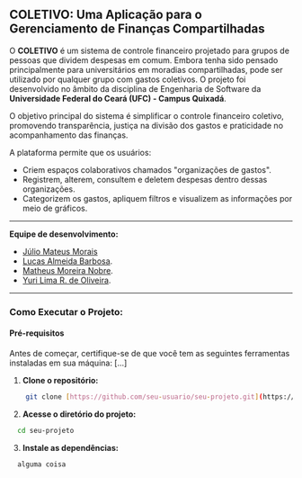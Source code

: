 ## COLETIVO: Uma Aplicação para o Gerenciamento de Finanças Compartilhadas

O **COLETIVO** é um sistema de controle financeiro projetado para grupos de pessoas que dividem despesas em comum. Embora tenha sido pensado principalmente para universitários em moradias compartilhadas, pode ser utilizado por qualquer grupo com gastos coletivos. O projeto foi desenvolvido no âmbito da disciplina de Engenharia de Software da **Universidade Federal do Ceará (UFC) - Campus Quixadá**.

O objetivo principal do sistema é simplificar o controle financeiro coletivo, promovendo transparência, justiça na divisão dos gastos e praticidade no acompanhamento das finanças.

A plataforma permite que os usuários:

- Criem espaços colaborativos chamados "organizações de gastos".
- Registrem, alterem, consultem e deletem despesas dentro dessas organizações.
- Categorizem os gastos, apliquem filtros e visualizem as informações por meio de gráficos.

<hr>

**Equipe de desenvolvimento:**

- [Júlio Mateus Morais](https://github.com/eujuliomorais)
- [Lucas Almeida Barbosa](https://github.com/lucas-lxx).
- [Matheus Moreira Nobre](https://github.com/MatheusNobreM).
- [Yuri Lima R. de Oliveira](https://github.com/DevYuriOliveira73).

<hr>

### Como Executar o Projeto:

#### Pré-requisitos

Antes de começar, certifique-se de que você tem as seguintes ferramentas instaladas em sua máquina:
[...]

1.  **Clone o repositório:**

```bash
    git clone [https://github.com/seu-usuario/seu-projeto.git](https://github.com/seu-usuario/seu-projeto.git)
```

2.  **Acesse o diretório do projeto:**

```bash
  cd seu-projeto
```

3.  **Instale as dependências:**

```bash
  alguma coisa
```
